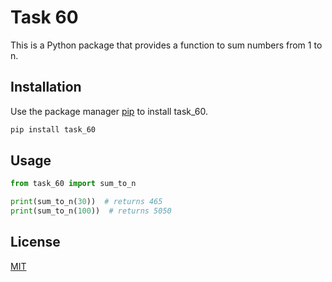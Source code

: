 # Task 60

This is a Python package that provides a function to sum numbers from 1 to n.

## Installation

Use the package manager [pip](https://pip.pypa.io/en/stable/) to install task_60.

```bash
pip install task_60
```

## Usage

```python
from task_60 import sum_to_n

print(sum_to_n(30))  # returns 465
print(sum_to_n(100))  # returns 5050
```

## License

[MIT](https://choosealicense.com/licenses/mit/)
